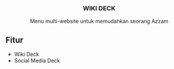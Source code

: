 <!-- PROJECT LOGO -->
<div align="center">
  <h3 align="center">WIKI DECK</h3>
  <p align="center">
    Menu multi-website untuk memudahkan seorang Azzam
    <br />
  </p>
</div>



<!-- ABOUT THE PROJECT -->
## Fitur
- Wiki Deck
- Social Media Deck
